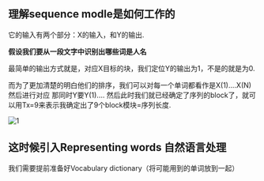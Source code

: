 ## 理解sequence modle是如何工作的

它的输入有两个部分：X的输入，和Y的输出.

**假设我们要从一段文字中识别出哪些词是人名**

最简单的输出方式就是，对应X目标的块，我们定位Y的输出为1，不是的就是为0.

而为了更加清楚的明白他们的排序，我们可以对每一个单词都看作是X(1)....X(N)然后进行对应
那同时Y要Y(1)....
然后此时我们就已经确定了序列的block了，就可以用Tx=9来表示我确定出了9个block模块=序列长度.


![1](https://github.com/JoneSu1/Deep-learning-techniques-based-on-python-study-notes-and-project-records/assets/103999272/9aebca0a-eb78-4ecb-aa75-feebf5524ba3)


## 这时候引入Representing words 自然语言处理

我们需要提前准备好Vocabulary dictionary（将可能用到的单词放到一起）



